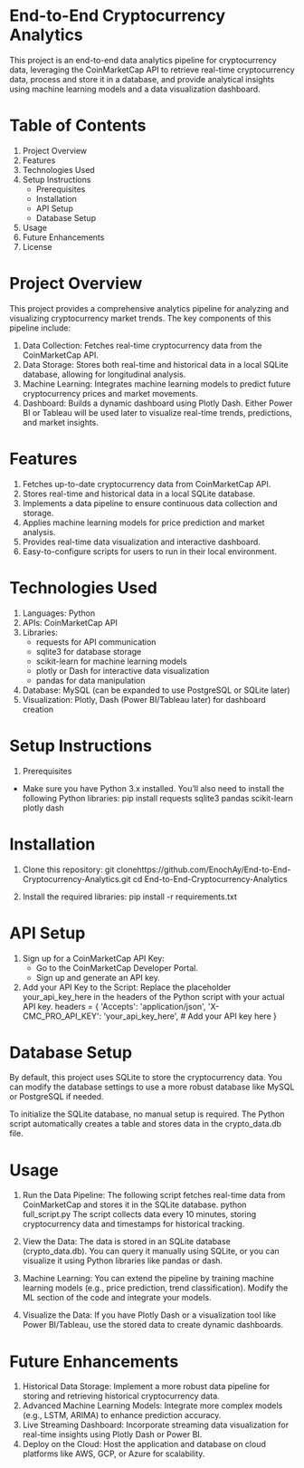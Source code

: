 
# End-to-End Cryptocurrency Analytics

This project is an end-to-end data analytics pipeline for cryptocurrency data, leveraging the CoinMarketCap API to retrieve real-time cryptocurrency data, process and store it in a database, and provide analytical insights using machine learning models and a data visualization dashboard.

# Table of Contents

1. Project Overview
2. Features
3. Technologies Used
4. Setup Instructions
    - Prerequisites
    - Installation
    - API Setup
    - Database Setup
5. Usage
6. Future Enhancements
7. License

# Project Overview

This project provides a comprehensive analytics pipeline for analyzing and visualizing cryptocurrency market trends. The key components of this pipeline include:

1. Data Collection: Fetches real-time cryptocurrency data from the CoinMarketCap API.
2. Data Storage: Stores both real-time and historical data in a local SQLite database, allowing for longitudinal analysis.
3. Machine Learning: Integrates machine learning models to predict future cryptocurrency prices and market movements.
4. Dashboard: Builds a dynamic dashboard using Plotly Dash. Either Power BI or Tableau will be used later to visualize real-time trends, predictions, and market insights.

# Features

1. Fetches up-to-date cryptocurrency data from CoinMarketCap API.
2. Stores real-time and historical data in a local SQLite database.
3. Implements a data pipeline to ensure continuous data collection and storage.
4. Applies machine learning models for price prediction and market analysis.
5. Provides real-time data visualization and interactive dashboard.
6. Easy-to-configure scripts for users to run in their local environment.

# Technologies Used

1. Languages: Python
2. APIs: CoinMarketCap API
3. Libraries:
    - requests for API communication
    - sqlite3 for database storage
    - scikit-learn for machine learning models
    - plotly or Dash for interactive data visualization
    - pandas for data manipulation
4. Database: MySQL (can be expanded to use PostgreSQL or SQLite later)
5. Visualization: Plotly, Dash (Power BI/Tableau later) for dashboard creation

# Setup Instructions

1. Prerequisites

- Make sure you have Python 3.x installed. You’ll also need to install the following Python libraries:
pip install requests sqlite3 pandas scikit-learn plotly dash

# Installation

1. Clone this repository:
git clonehttps://github.com/EnochAy/End-to-End-Cryptocurrency-Analytics.git
cd End-to-End-Cryptocurrency-Analytics

2. Install the required libraries:
pip install -r requirements.txt

# API Setup

1. Sign up for a CoinMarketCap API Key:
    - Go to the CoinMarketCap Developer Portal.
    - Sign up and generate an API key.
2. Add your API Key to the Script:
Replace the placeholder your_api_key_here in the headers of the Python script with your actual API key.
headers = {
    'Accepts': 'application/json',
    'X-CMC_PRO_API_KEY': 'your_api_key_here',  # Add your API key here
}

# Database Setup

By default, this project uses SQLite to store the cryptocurrency data. You can modify the database settings to use a more robust database like MySQL or PostgreSQL if needed.

To initialize the SQLite database, no manual setup is required. The Python script automatically creates a table and stores data in the crypto_data.db file.

# Usage

1. Run the Data Pipeline: The following script fetches real-time data from CoinMarketCap and stores it in the SQLite database.
python full_script.py
The script collects data every 10 minutes, storing cryptocurrency data and timestamps for historical tracking.

2. View the Data: The data is stored in an SQLite database (crypto_data.db). You can query it manually using SQLite, or you can visualize it using Python libraries like pandas or dash.

3. Machine Learning: You can extend the pipeline by training machine learning models (e.g., price prediction, trend classification). Modify the ML section of the code and integrate your models.

4. Visualize the Data: If you have Plotly Dash or a visualization tool like Power BI/Tableau, use the stored data to create dynamic dashboards.

# Future Enhancements

1. Historical Data Storage: Implement a more robust data pipeline for storing and retrieving historical cryptocurrency data.
2. Advanced Machine Learning Models: Integrate more complex models (e.g., LSTM, ARIMA) to enhance prediction accuracy.
3. Live Streaming Dashboard: Incorporate streaming data visualization for real-time insights using Plotly Dash or Power BI.
4. Deploy on the Cloud: Host the application and database on cloud platforms like AWS, GCP, or Azure for scalability.

